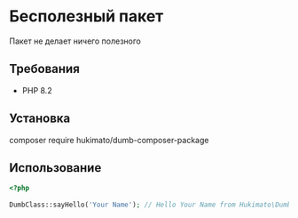 # Бесполезный пакет
  
Пакет не делает ничего полезного  
  
## Требования  
  
- PHP 8.2  
  
## Установка  
  
composer require hukimato/dumb-composer-package  
  
## Использование  

```php
<?php  
  
DumbClass::sayHello('Your Name'); // Hello Your Name from Hukimato\DumbComposerPackage\DumbClass    
```

